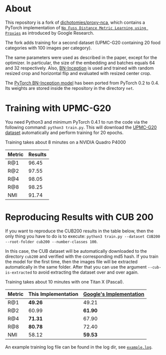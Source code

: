
# About

This repository is a fork of [dichotomies/proxy-nca](https://github.com/dichotomies/proxy-nca), which contains a PyTorch implementation of [`No Fuss Distance Metric Learning using Proxies`](https://arxiv.org/pdf/1703.07464.pdf) as introduced by Google Research.

The fork adds training for a second dataset (UPMC-G20 containing 20 food categories with 100 images per category).

The same parameters were used as described in the paper, except for the optimizer. In particular, the size of the embedding and batches equals 64 and 32 respectively. Also, [BN-Inception](http://arxiv.org/abs/1502.03167) is used and trained with random resized crop and horizontal flip and evaluated with resized center crop. 

The [PyTorch BN-Inception model](https://github.com/Cadene/pretrained-models.pytorch) has been ported from PyTorch 0.2 to 0.4. Its weights are stored inside the repository in the directory `net`.

# Training with UPMC-G20

You need Python3 and minimum PyTorch 0.4.1 to run the code via the following command: `python3 train.py`. This will download the [UPMC-G20 dataset](http://visiir.lip6.fr/) automatically and perform training for 20 epochs.

Training takes about 8 minutes on a NVIDIA Quadro P4000 

| Metric |   Results  |
| ------ | ---------- |
|  R@1   |    96.45   | 
|  R@2   |    97.55   |
|  R@4   |    98.05   |
|  R@8   |    98.25   |
|  NMI   |    91.74   |

# Reproducing Results with CUB 200

If you want to reproduce the CUB200 results in the table below, then the only thing you have to do is to execute: `python3 train.py --dataset CUB200 --root-folder cub200 --number-classes 100`.

In this case, the CUB dataset will be automatically downloaded to the directory `cub200` and verified with the corresponding md5 hash. If you train the model for the first time, then the images file will be extracted automatically in the same folder. After that you can use the argument `--cub-is-extracted` to avoid extracting the dataset over and over again.

Training takes about 10 minutes with one Titan X (Pascal).

| Metric | This Implementation  | [Google's Implementation](https://arxiv.org/pdf/1703.07464.pdf) |
| ------ | -------------------- | ------------- |
|  R@1   |       **49.26**      |     49.21     |
|  R@2   |         60.99        |   **61.90**   |
|  R@4   |       **71.31**      |     67.90     |
|  R@8   |       **80.78**      |     72.40     |
|  NMI   |         58.12        |   **59.53**   |

An example training log file can be found in the log dir, see [`example.log`](https://github.com/dichotomies/proxy-nca/raw/master/log/example.log).
